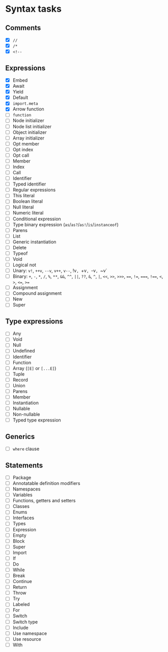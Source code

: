 # Syntax tasks

## Comments

- [x] `//`
- [x] `/*`
- [x] `<!--`

## Expressions

- [x] Embed
- [x] Await
- [x] Yield
- [x] Default
- [x] `import.meta`
- [x] Arrow function
- [ ] `function`
- [ ] Node initializer
- [ ] Node list initializer
- [ ] Object initializer
- [ ] Array initializer
- [ ] Opt member
- [ ] Opt index
- [ ] Opt call
- [ ] Member
- [ ] Index
- [ ] Call
- [ ] Identifier
- [ ] Typed identifier
- [ ] Regular expressions
- [ ] This literal
- [ ] Boolean literal
- [ ] Null literal
- [ ] Numeric literal
- [ ] Conditional expression
- [ ] Type binary expression (`as`/`as?`/`as!`/`is`/`instanceof`)
- [ ] Parens
- [ ] List
- [ ] Generic instantiation
- [ ] Delete
- [ ] Typeof
- [ ] Void
- [ ] Logical not
- [ ] Unary: `v!`, `++v`, `--v`, `v++`, `v--`, !v`, `+v`, `-v`, `~v`
- [ ] Binary: `+`, `-`, `*`, `/`, `%`, `**`, `&&`, `^^`, `||`, `??`, `&`, `^`, `|`, `<<`, `>>`, `>>>`, `==`, `!=`, `===`, `!==`, `<`, `>`, `<=`, `>=`
- [ ] Assignment
- [ ] Compound assignment
- [ ] New
- [ ] Super

## Type expressions

- [ ] Any
- [ ] Void
- [ ] Null
- [ ] Undefined
- [ ] Identifier
- [ ] Function
- [ ] Array (`[E]` or `[...E]`)
- [ ] Tuple
- [ ] Record
- [ ] Union
- [ ] Parens
- [ ] Member
- [ ] Instantiation
- [ ] Nullable
- [ ] Non-nullable
- [ ] Typed type expression

## Generics

- [ ] `where` clause

## Statements

- [ ] Package
- [ ] Annotatable definition modifiers
- [ ] Namespaces
- [ ] Variables
- [ ] Functions, getters and setters
- [ ] Classes
- [ ] Enums
- [ ] Interfaces
- [ ] Types
- [ ] Expression
- [ ] Empty
- [ ] Block
- [ ] Super
- [ ] Import
- [ ] If
- [ ] Do
- [ ] While
- [ ] Break
- [ ] Continue
- [ ] Return
- [ ] Throw
- [ ] Try
- [ ] Labeled
- [ ] For
- [ ] Switch
- [ ] Switch type
- [ ] Include
- [ ] Use namespace
- [ ] Use resource
- [ ] With